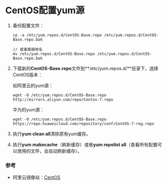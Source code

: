# CentOS配置yum源

1. 备份配置文件：

   ```
   cp -a /etc/yum.repos.d/CentOS-Base.repo /etc/yum.repos.d/CentOS-Base.repo.bak
   
   // 或者直接改名
   mv /etc/yum.repos.d/CentOS-Base.repo /etc/yum.repos.d/CentOS-Base.repo.bak
   ```

2. 下载新的**CentOS-Base.repo**文件到**/etc/yum.repos.d/**目录下，选择CentOS版本：

   如阿里云的yum源：

   ```
   wget -O /etc/yum.repos.d/CentOS-Base.repo http://mirrors.aliyun.com/repo/Centos-7.repo
   ```

   华为的yum源：

   ```
   wget -O /etc/yum.repos.d/CentOS-Base.repo https://repo.huaweicloud.com/repository/conf/CentOS-7-reg.repo
   ```

3. 执行**yum clean all**清除原有yum缓存。

4. 执行**yum makecache**（刷新缓存）或者**yum repolist all**（查看所有配置可以使用的文件，会自动刷新缓存）。

### 参考

- 阿里云镜像站：[CentOS](https://developer.aliyun.com/mirror/centos)